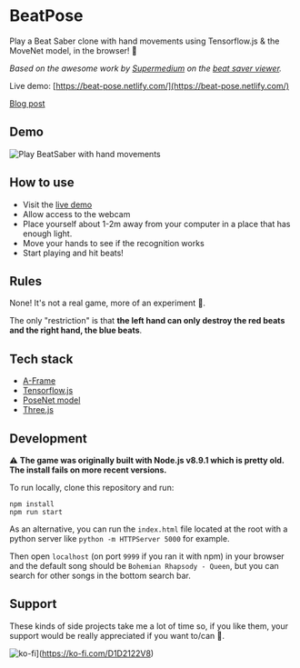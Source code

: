 # BeatPose

Play a Beat Saber clone with hand movements using Tensorflow.js & the MoveNet model, in the browser! 🎉

_Based on the awesome work by [Supermedium](http://supermedium.com/) on the [beat saver viewer](https://github.com/supermedium/beatsaver-viewer)._

Live demo: [https://beat-pose.netlify.com/](https://beat-pose.netlify.com/)

[Blog post](https://dev.to/devdevcharlie/playing-beat-saber-in-the-browser-with-body-movements-using-posenet-tensorflow-js-36km)

## Demo

![Play BeatSaber with hand movements](demo.gif)

## How to use

- Visit the [live demo](https://beat-pose.netlify.com/)
- Allow access to the webcam
- Place yourself about 1-2m away from your computer in a place that has enough light.
- Move your hands to see if the recognition works
- Start playing and hit beats!

## Rules

None! It's not a real game, more of an experiment 🙂.

The only "restriction" is that **the left hand can only destroy the red beats and the right hand, the blue beats**.

## Tech stack

- [A-Frame](https://aframe.io/)
- [Tensorflow.js](https://www.tensorflow.org/js)
- [PoseNet model](https://github.com/tensorflow/tfjs-models/tree/master/pose-detection/src/movenet)
- [Three.js](https://threejs.org/)

## Development

:warning: **The game was originally built with Node.js v8.9.1 which is pretty old. The install fails on more recent versions.**

To run locally, clone this repository and run:

```
npm install
npm run start
```

As an alternative, you can run the `index.html` file located at the root with a python server like `python -m HTTPServer 5000` for example.

Then open `localhost` (on port `9999` if you ran it with npm) in your browser and the default song should be `Bohemian Rhapsody - Queen`, but you can search for other songs in the bottom search bar.

## Support

These kinds of side projects take me a lot of time so, if you like them, your support would be really appreciated if you want to/can 🙂.

![ko-fi](https://www.ko-fi.com/img/githubbutton_sm.svg)](https://ko-fi.com/D1D2122V8)
